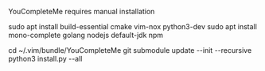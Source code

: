 YouCompleteMe requires manual installation

sudo apt install build-essential cmake vim-nox python3-dev
sudo apt install mono-complete golang nodejs default-jdk npm

cd ~/.vim/bundle/YouCompleteMe
git submodule update --init --recursive
python3 install.py --all
